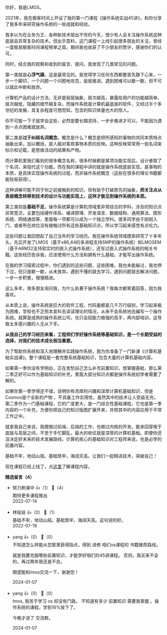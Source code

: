 你好，我是LMOS。

2021年，我在极客时间上开设了我的第一门课程《操作系统实战45讲》，和你分享了我多年来研究操作系统的一些成就和经验。

我本以为在业务为王、各种新技术层出不穷的今天，很少有人会关注操作系统这种底层且异常复杂的技术。但出乎意料，这门课程一上线引起很多朋友的关注，曾经一度稳居极客时间课程榜单之首。期间我也收获了不少朋友的赞许，感谢你们的认可。

同时，结合我的观察和收到的留言、提问，我发现了几类常见的问题。

第一类就是**心浮气躁**，这是最常见的。我觉得学习任何东西都要首先静下心来，一步一个脚印，一个问题一个问题地攻克，层层推进。遇到困难可以歇一歇，但不可以就此中断和放弃。

计算机产品的设计方法，无非是层层抽象，层次越高，暴露给用户的功能越简单，层次越低，隐藏的细节越复杂。而操作系统是计算机最底层的软件，又经过半个多世纪的发展，其复杂程度可想而知，包含的知识体量也大的惊人。

你不可能一下子就学会这些，必然是要长期坚持，一步步推进才可以，不能因为遇到一点点困难就放弃。

第二类是**过于纠结名词概念**。概念是什么？概念是把所感知的事物的共同本质特点抽象出来，加以概括，是人脑对客观事物本质的反映。这种反映常常用一些名词来标示和记载，是思维活动的结果和产物。

而计算机里我们看到的很多概念名称，很多时候都是某项功能实现后，设计者取了个名词，来指代这个功能。而在我的课程中讲的就是操作系统底层实现，是事物的本质，是具体实现操作系统的过程，而非操作系统概念（这些在很多的理论书籍都能轻易获得）。

这种讲解可能不同于你之前接触到的知识，但有助于打破原先的抽象，**把关注点从表层概念转移到技术的设计与功能实现上，这样才能见到操作系统的本质。**

第三类则是**基础不足**。操作系统算是计算机领域里非常综合的学科，涉及的知识点非常宽泛，主要包括硬件体系、编译原理、开发语言、数据结构、通用算法、图形系统、网络通信等，里面每一项都可以成为一个独立学科。很多同学由于刚刚入门，或者所在岗位没有接触过所有这些基础知识点，所以学习起来感觉有点吃力。

这些问题让我回想起了自己当年的学习经历。我在操作系统领域摸索研究了十多年头，先后开发了LMOS（基于x86\_64的多进程支持SMP的操作系统）和LMOSEM（基于ARM32支持软实时的嵌入式操作系统），还写过嵌入式操作系统的相关书籍。这些经历告诉我，应该使用什么方法和拥有什么基础，才能写出操作系统。

在我的学习探索过程中，你们遇到的这些问题、这些困难，我也未能躲过，我也停下过，但只是歇一歇，从未放弃。遇到不懂的就去学习，遇到问题就去解决问题，一步一步积累，慢慢精进。

这么多年，很多朋友询问我，为什么执著于操作系统？我每次都笑着回答，因为我喜欢。

从本质上说，操作系统是巨大的软件工程，代码量都是几千万行级别，学习起来极为困难，学校也不乏照本宣科去读读理论的情况，从来不会系统地去编写一个操作系统。就算是成熟的操作系统公司，也只会招能力极强的高手，再内部培训，这导致太多感兴趣的人无从下手。

**从我自己的学习经历来看，工程师们学好操作系统等基础知识，是一个长期受益的选择，对我们的技术成长相当重要。**

为了帮助你系统和深入地理解并实践操作系统，我为你准备了一门新课《计算机基础实战课》。整个课程是一套完整系统基础知识，包含大量的计算机基础内容。

如果第一季你没有学明白，正在发愁自己怎么补充前置知识，想掌握基础，那么第二季正好可以作为基础知识的补充，里面大部分知识点都是操作系统初学者需要了解的。

如果你第一季学得还不错，说明你有浓厚的兴趣和深厚计算机基础知识，但是Cosmos是个全新的产物 ，不具备工作实用性，虽然其中的技术让人受益无穷。第二季作为一门基础课程，它的广度更大，是一门综合性基础课程，它也是第一季内容的一个补充，方便你把自己的知识版图扩展开来，并把其中的内容应用于平常工作之中。

就拿我自己来说，我既做过前端、后端的工作，也做过内核的开发。能来回穿梭于底层与高层之间，不至于手忙脚乱，最大的依仗就是深厚的计算机基础。即便你还没决定好未来的技术发展路线，计算机核心的基础知识对工程师来说，也是必学的前置内容。

基础不牢，地动山摇。基础筑牢，海阔天高。让我们一起精进技术，突破自己！

现在课程已经上线了，点[这里](https://time.geekbang.org/column/intro/100117801)了解课程内容。
<div><strong>精选留言（4）</strong></div><ul>
<li><span>努力刷课中</span> 👍（1） 💬（4）<div>期待更多课程推出</div>2022-07-14</li><br/><li><span>林铭铭</span> 👍（0） 💬（1）<div>基础不牢，地动山摇。基础筑牢，海阔天高。这句说的好。</div>2022-07-19</li><br/><li><span>yang</span> 👍（0） 💬（0）<div>不知道怎么样能从您那里获得指点，得到 进修 咱们os课程的 书籍推荐路线。

就是我要克服哪些前置知识，才能学好咱们的45讲课程。 否则，我买来不会的，再过两年我还是不会。

期望能和lmos交流一下，谢谢您！</div>2024-01-07</li><br/><li><span>yang</span> 👍（0） 💬（0）<div>lmos, 我苦于学习 os  却没有门路， 不知道有多少 前置知识 需要我掌握 。操作系统的课程，学到16%放下了。

今晚才进了 交流群。</div>2024-01-07</li><br/>
</ul>